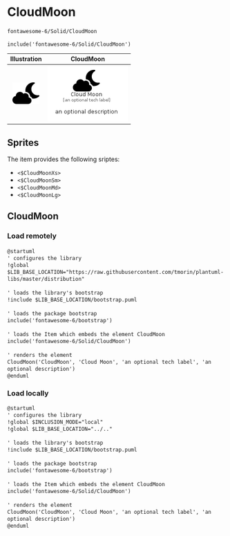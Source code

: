 # CloudMoon


```text
fontawesome-6/Solid/CloudMoon
```

```text
include('fontawesome-6/Solid/CloudMoon')
```



| Illustration | CloudMoon |
| :---: | :---: |
| ![illustration for Illustration](../../fontawesome-6/Solid/CloudMoon.png) | ![illustration for CloudMoon](../../fontawesome-6/Solid/CloudMoon.Local.png) |



## Sprites
The item provides the following sriptes:

- `<$CloudMoonXs>`
- `<$CloudMoonSm>`
- `<$CloudMoonMd>`
- `<$CloudMoonLg>`





## CloudMoon

### Load remotely
```plantuml
@startuml
' configures the library
!global $LIB_BASE_LOCATION="https://raw.githubusercontent.com/tmorin/plantuml-libs/master/distribution"

' loads the library's bootstrap
!include $LIB_BASE_LOCATION/bootstrap.puml

' loads the package bootstrap
include('fontawesome-6/bootstrap')

' loads the Item which embeds the element CloudMoon
include('fontawesome-6/Solid/CloudMoon')

' renders the element
CloudMoon('CloudMoon', 'Cloud Moon', 'an optional tech label', 'an optional description')
@enduml
```

### Load locally
```plantuml
@startuml
' configures the library
!global $INCLUSION_MODE="local"
!global $LIB_BASE_LOCATION="../.."

' loads the library's bootstrap
!include $LIB_BASE_LOCATION/bootstrap.puml

' loads the package bootstrap
include('fontawesome-6/bootstrap')

' loads the Item which embeds the element CloudMoon
include('fontawesome-6/Solid/CloudMoon')

' renders the element
CloudMoon('CloudMoon', 'Cloud Moon', 'an optional tech label', 'an optional description')
@enduml
```


